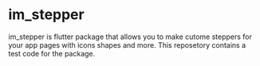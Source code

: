 # im_stepper
 
im_stepper is flutter package that allows you to make cutome steppers for your app pages with icons shapes and more.
This reposetory contains a test code for the package.

